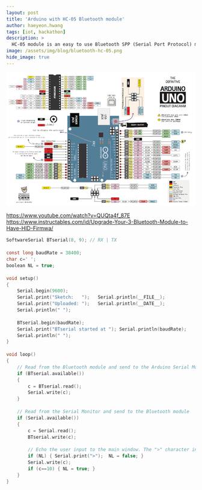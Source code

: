```yaml
---
layout: post
title: 'Arduino with HC-05 Bluetooth module' 
author: haeyeon.hwang
tags: [iot, hackathon]
description: >
  HC‐05 module is an easy to use Bluetooth SPP (Serial Port Protocol) module,designed for transparent wireless serial connection setup.The HC-05 Bluetooth Module can be used in a Master or Slave configuration, making it a great solution for wireless communication.This serial port bluetooth module is fully qualified Bluetooth V2.0+EDR (Enhanced Data Rate) 3Mbps Modulation with complete 2.4GHz radio transceiver and baseband. It uses CSR Bluecore 04‐External single chip Rluetooth system with CMOS technology and with AFH (Adaptive Frequency Hopping Feature).
image: /assets/img/blog/bluetooth-hc-05.png
hide_image: true
---
```


![pinout](/assets/img/blog/arduino-uno-pinout.png)

https://www.youtube.com/watch?v=QUQta4f_87E
https://www.instructables.com/id/Upgrade-Your-3-Bluetooth-Module-to-Have-HID-Firmwa/

```c
SoftwareSerial BTserial(8, 9); // RX | TX
 
const long baudRate = 38400; 
char c=' ';
boolean NL = true;
 
void setup() 
{
    Serial.begin(9600);
    Serial.print("Sketch:   ");   Serial.println(__FILE__);
    Serial.print("Uploaded: ");   Serial.println(__DATE__);
    Serial.println(" ");
 
    BTserial.begin(baudRate);  
    Serial.print("BTserial started at "); Serial.println(baudRate);
    Serial.println(" ");
}
 
void loop()
{ 
    // Read from the Bluetooth module and send to the Arduino Serial Monitor
    if (BTserial.available())
    {
        c = BTserial.read();
        Serial.write(c);
    }
 
    // Read from the Serial Monitor and send to the Bluetooth module
    if (Serial.available())
    {
        c = Serial.read();
        BTserial.write(c);   
 
        // Echo the user input to the main window. The ">" character indicates the user entered text.
        if (NL) { Serial.print(">");  NL = false; }
        Serial.write(c);
        if (c==10) { NL = true; }
    }
}
```